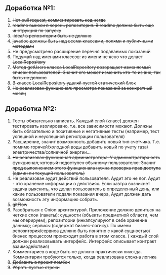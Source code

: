 ## Доработка №1:

1. ~~Нет pull request, комментировать код негде~~
2. ~~readme вынеси в корень репозитория. В readme должна быть еще инструкция по запуску~~
3. ~~.idea/ в репозитории быть не должно~~
4. ~~javadoc должны быть над всеми классами, полями и публичными методами~~
5. Не предусмотрено расширение перечня подаваемых показаний
6. ~~Подумай над именами классов: из имени не ясно что делает LocalRepository~~
7. ~~Метод getUsers класса LocalRepository возвращает изменяемый список пользователей. Значит его может изменить кто-то
   из вне, так быть не должно~~
8. ~~В классе LocalRepository удаляй пустой статический блок~~
9. ~~Не реализован функционал: просмотра показаний за конкретный месяц~~

## Доработка №2:

1. Тесты обязательно написать. Каждый слой (класс) должен тестировать изолировано, т.е. все зависимости мокают.
   Должны быть обязательно и позитивные и негативные тесты (например, тест успешной и неуспешной регистрации
   пользователя)
2. Расширение, значит возможность добавить новый тип счетчика. Т.е. помимо горячей/холодной воды добавить новый по учету
   газа/электричества/солнечной энергии...
2. ~~Не реализован функционал администратора. У администратора есть функционал, который недоступен обычному пользователю.
   Значит пред выполнением этого функционала нужна проверка прав доступа (админ ли текущий пользователь)~~
3. Не реализован аудит действий пользователя. Аудит это не лог. Аудит - это хранение информации о действиях. Если завтра
   возникнет задача выяснить, что делал пользователь в определенный день, или какие пользователи подали показания вчера,
   Аудит должен дать возможность эту информацию собрать.
4. ~~gitFlow~~
5. Разобраться с Onion архитектурой. Приложение должно делиться на четкие слои (пакеты): сущности (объекты предметной
   области, чем мы оперируем); репозитории (инкапсулируют в себе хранение данных); сервисы (содержат бизнес-логику). По
   имени репозитория/сервиса должно быть понятно с какой сущностью/бизнес процессом происходит работа в этом классе. (
   каждый слой должен реализовывать интерфейс. Интерфейс описывает контракт взаимодействия)
6. Комментариев в коде быть не должно практически никогда. Комментарии требуются только, когда реализована сложна логика
7. ~~Добавить в проект ломбок~~
8. ~~Убрать пустые строки~~
